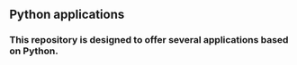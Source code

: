 ## Python applications
### This repository is designed to offer several applications based on Python.
